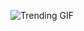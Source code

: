 ![Trending GIF](https://media0.giphy.com/media/v1.Y2lkPThiYjIxNzcyaHc1bTZjanZnMWdhMDk0dHl3azU1YWt4N2w4ejltcDNsZmsyNHF3bSZlcD12MV9naWZzX3NlYXJjaCZjdD1n/fryY00CO4xCz4uJuDQ/giphy.gif)
